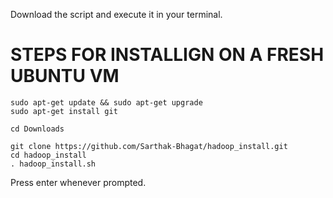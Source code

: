 Download the script and execute it in your terminal.

# STEPS FOR INSTALLIGN ON A FRESH UBUNTU VM

```
sudo apt-get update && sudo apt-get upgrade
sudo apt-get install git

cd Downloads

git clone https://github.com/Sarthak-Bhagat/hadoop_install.git
cd hadoop_install
. hadoop_install.sh
```

Press enter whenever prompted.
